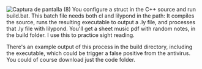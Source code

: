 ![Captura de pantalla (8)](https://github.com/user-attachments/assets/62e06601-0c50-4411-bf35-9e4e3abfb94f)
You configure a struct in the C++ source and run build.bat.  This batch file needs both cl and lilypond in the path:
It compiles the source, runs the resulting executable to output a .ly file, and processes that .ly file with lilypond.
You'll get a sheet music pdf with random notes, in the build folder.  I use this to practice sight reading.

There's an example output of this process in the build directory, 
including the executable, which could be trigger a false positive from the antivirus.
You could of course download just the code folder.
